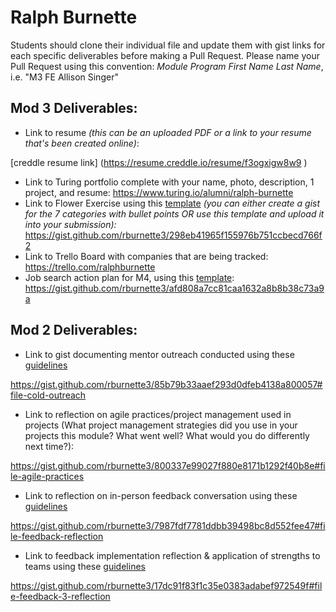 # Ralph Burnette

Students should clone their individual file and update them with gist links for each specific deliverables before making a Pull Request. Please name your Pull Request using this convention: *Module Program First Name Last Name*, i.e. "M3 FE Allison Singer"

## Mod 3 Deliverables:

* Link to resume *(this can be an uploaded PDF or a link to your resume that's been created online)*:

[creddle resume link] (https://resume.creddle.io/resume/f3ogxigw8w9
)


* Link to Turing portfolio complete with your name, photo, description, 1 project, and resume:
https://www.turing.io/alumni/ralph-burnette
* Link to Flower Exercise using this [template](https://github.com/turingschool/career-development-curriculum/blob/master/files/Career%20Unit%20-%20The%20Flower%20Diagram.pdf) *(you can either create a gist for the 7 categories with bullet points OR use this template and upload it into your submission):*
https://gist.github.com/rburnette3/298eb41965f155976b751ccbecd766f2
* Link to Trello Board with companies that are being tracked:
https://trello.com/ralphburnette
* Job search action plan for M4, using this [template](https://github.com/turingschool/career-development-curriculum/blob/master/module_three/mod_4_action_plan_template.md):
https://gist.github.com/rburnette3/afd808a7cc81caa1632a8b8b38c73a9a

## Mod 2 Deliverables:
* Link to gist documenting mentor outreach conducted using these [guidelines](https://github.com/turingschool/career-development-curriculum/blob/master/module_two/cold_outreach_i_guidelines.md)

https://gist.github.com/rburnette3/85b79b33aaef293d0dfeb4138a800057#file-cold-outreach


* Link to reflection on agile practices/project management used in projects (What project management strategies did you use in your projects this module? What went well? What would you do differently next time?):

https://gist.github.com/rburnette3/800337e99027f880e8171b1292f40b8e#file-agile-practices

* Link to reflection on in-person feedback conversation using these [guidelines](https://github.com/turingschool/career-development-curriculum/blob/master/module_two/feedback_conversation_reflection_guidelines.md)

https://gist.github.com/rburnette3/7987fdf7781ddbb39498bc8d552fee47#file-feedback-reflection

* Link to feedback implementation reflection & application of strengths to teams using these [guidelines](https://github.com/turingschool/career-development-curriculum/blob/master/module_two/feedback_implementation_strengths_reflection.md)

https://gist.github.com/rburnette3/17dc91f83f1c35e0383adabef972549f#file-feedback-3-reflection
